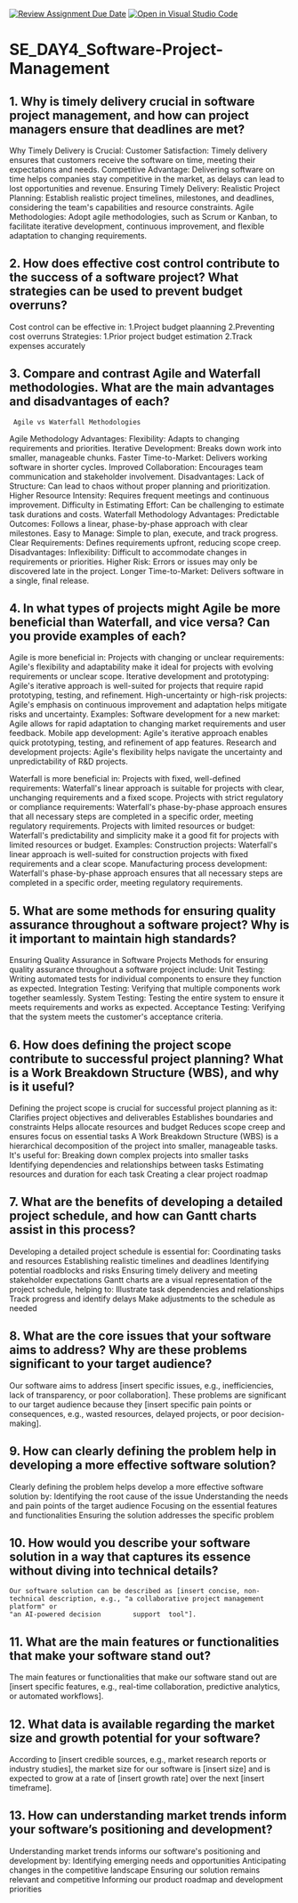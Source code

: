 [![Review Assignment Due Date](https://classroom.github.com/assets/deadline-readme-button-22041afd0340ce965d47ae6ef1cefeee28c7c493a6346c4f15d667ab976d596c.svg)](https://classroom.github.com/a/9pw6JKcu)
[![Open in Visual Studio Code](https://classroom.github.com/assets/open-in-vscode-2e0aaae1b6195c2367325f4f02e2d04e9abb55f0b24a779b69b11b9e10269abc.svg)](https://classroom.github.com/online_ide?assignment_repo_id=15641866&assignment_repo_type=AssignmentRepo)
# SE_DAY4_Software-Project-Management
## 1. Why is timely delivery crucial in software project management, and how can project managers ensure that deadlines are met?
  Why Timely Delivery is Crucial:
  Customer Satisfaction: Timely delivery ensures that customers receive the software on time, meeting their expectations and needs.
  Competitive Advantage: Delivering software on time helps companies stay competitive in the market, as delays can lead to lost opportunities and revenue.
  Ensuring Timely Delivery:
  Realistic Project Planning: Establish realistic project timelines, milestones, and deadlines, considering the team's capabilities and resource constraints.
  Agile Methodologies: Adopt agile methodologies, such as Scrum or Kanban, to facilitate iterative development, continuous improvement, and flexible adaptation to changing       requirements.
      
## 2. How does effective cost control contribute to the success of a software project? What strategies can be used to prevent budget overruns?
  Cost control can be effective in:
    1.Project budget plaanning
    2.Preventing cost overruns
  Strategies:
    1.Prior project budget estimation
    2.Track expenses accurately
    
## 3. Compare and contrast Agile and Waterfall methodologies. What are the main advantages and disadvantages of each?
     Agile vs Waterfall Methodologies

Agile Methodology
Advantages:
    Flexibility: Adapts to changing requirements and priorities.
    Iterative Development: Breaks down work into smaller, manageable chunks.
    Faster Time-to-Market: Delivers working software in shorter cycles.
    Improved Collaboration: Encourages team communication and stakeholder involvement.
Disadvantages:
    Lack of Structure: Can lead to chaos without proper planning and prioritization.
    Higher Resource Intensity: Requires frequent meetings and continuous improvement.
    Difficulty in Estimating Effort: Can be challenging to estimate task durations and costs.
Waterfall Methodology
Advantages:
    Predictable Outcomes: Follows a linear, phase-by-phase approach with clear milestones.
    Easy to Manage: Simple to plan, execute, and track progress.
    Clear Requirements: Defines requirements upfront, reducing scope creep.
Disadvantages:
    Inflexibility: Difficult to accommodate changes in requirements or priorities.
    Higher Risk: Errors or issues may only be discovered late in the project.
    Longer Time-to-Market: Delivers software in a single, final release.

## 4. In what types of projects might Agile be more beneficial than Waterfall, and vice versa? Can you provide examples of each?
  Agile is more beneficial in:
    Projects with changing or unclear requirements: Agile's flexibility and adaptability make it ideal for projects with evolving requirements or unclear scope.
    Iterative development and prototyping: Agile's iterative approach is well-suited for projects that require rapid prototyping, testing, and refinement.
    High-uncertainty or high-risk projects: Agile's emphasis on continuous improvement and adaptation helps mitigate risks and uncertainty.
Examples:
    Software development for a new market: Agile allows for rapid adaptation to changing market requirements and user feedback.
    Mobile app development: Agile's iterative approach enables quick prototyping, testing, and refinement of app features.
    Research and development projects: Agile's flexibility helps navigate the uncertainty and unpredictability of R&D projects.

Waterfall is more beneficial in:
    Projects with fixed, well-defined requirements: Waterfall's linear approach is suitable for projects with clear, unchanging requirements and a fixed scope.
    Projects with strict regulatory or compliance requirements: Waterfall's phase-by-phase approach ensures that all necessary steps are completed in a specific order, meeting regulatory requirements.
    Projects with limited resources or budget: Waterfall's predictability and simplicity make it a good fit for projects with limited resources or budget.
Examples:
    Construction projects: Waterfall's linear approach is well-suited for construction projects with fixed requirements and a clear scope.
    Manufacturing process development: Waterfall's phase-by-phase approach ensures that all necessary steps are completed in a specific order, meeting regulatory requirements.
## 5. What are some methods for ensuring quality assurance throughout a software project? Why is it important to maintain high standards?
  Ensuring Quality Assurance in Software Projects
Methods for ensuring quality assurance throughout a software project include:
    Unit Testing: Writing automated tests for individual components to ensure they function as expected.
    Integration Testing: Verifying that multiple components work together seamlessly.
    System Testing: Testing the entire system to ensure it meets requirements and works as expected.
    Acceptance Testing: Verifying that the system meets the customer's acceptance criteria.
## 6. How does defining the project scope contribute to successful project planning? What is a Work Breakdown Structure (WBS), and why is it useful?
   Defining the project scope is crucial for successful project planning as it:
    Clarifies project objectives and deliverables
    Establishes boundaries and constraints
    Helps allocate resources and budget
    Reduces scope creep and ensures focus on essential tasks
A Work Breakdown Structure (WBS) is a hierarchical decomposition of the project into smaller, manageable tasks. It's useful for:
    Breaking down complex projects into smaller tasks
    Identifying dependencies and relationships between tasks
    Estimating resources and duration for each task
    Creating a clear project roadmap

## 7. What are the benefits of developing a detailed project schedule, and how can Gantt charts assist in this process?
Developing a detailed project schedule is essential for:
    Coordinating tasks and resources
    Establishing realistic timelines and deadlines
    Identifying potential roadblocks and risks
    Ensuring timely delivery and meeting stakeholder expectations
Gantt charts are a visual representation of the project schedule, helping to:
    Illustrate task dependencies and relationships
    Track progress and identify delays
    Make adjustments to the schedule as needed

## 8. What are the core issues that your software aims to address? Why are these problems significant to your target audience?
Our software aims to address [insert specific issues, e.g., inefficiencies, lack of transparency, or poor collaboration]. These problems are significant to our target audience because they [insert specific pain points or consequences, e.g., wasted resources, delayed projects, or poor decision-making].
## 9. How can clearly defining the problem help in developing a more effective software solution?
 Clearly defining the problem helps develop a more effective software solution by:
    Identifying the root cause of the issue
    Understanding the needs and pain points of the target audience
    Focusing on the essential features and functionalities
    Ensuring the solution addresses the specific problem

## 10. How would you describe your software solution in a way that captures its essence without diving into technical details?
    Our software solution can be described as [insert concise, non-technical description, e.g., "a collaborative project management
    platform" or 
    "an AI-powered decision        support  tool"].
## 11. What are the main features or functionalities that make your software stand out?
   The main features or functionalities that make our software stand out are
   [insert specific features, e.g., real-time collaboration, predictive analytics, or automated workflows].
## 12. What data is available regarding the market size and growth potential for your software?
   According to [insert credible sources, e.g., market research reports or industry studies], the market size for our software is [insert size] 
   and is expected to grow at a rate of [insert growth rate] over the next [insert timeframe].
## 13. How can understanding market trends inform your software’s positioning and development?
   Understanding market trends informs our software's positioning and development by:
    Identifying emerging needs and opportunities
    Anticipating changes in the competitive landscape
    Ensuring our solution remains relevant and competitive
    Informing our product roadmap and development priorities

